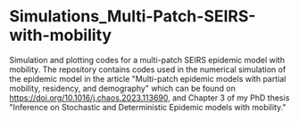 # Simulations_Multi-Patch-SEIRS-with-mobility
Simulation and plotting codes for a multi-patch SEIRS epidemic model with mobility. The repository contains codes used in the numerical simulation of the epidemic model in the article "Multi-patch epidemic models with partial mobility, residency, and demography" which can be found on https://doi.org/10.1016/j.chaos.2023.113690, and Chapter 3 of my PhD thesis "Inference on Stochastic and Deterministic Epidemic models with mobility." 
